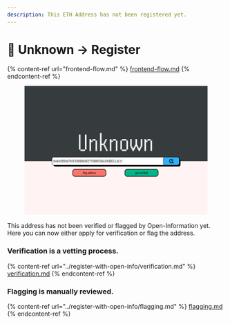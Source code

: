```yaml
---
description: This ETH Address has not been registered yet.
---
```


# 📝 Unknown -> Register

{% content-ref url="frontend-flow.md" %}
[frontend-flow.md](frontend-flow.md)
{% endcontent-ref %}

<figure><img src="../.gitbook/assets/unknown (2).png" alt=""><figcaption></figcaption></figure>

This address has not been verified or flagged by Open-Information yet.\
Here you can now either apply for verification or flag the address.

### Verification is a vetting process.

{% content-ref url="../register-with-open-info/verification.md" %}
[verification.md](../register-with-open-info/verification.md)
{% endcontent-ref %}

### Flagging is manually reviewed.&#x20;

{% content-ref url="../register-with-open-info/flagging.md" %}
[flagging.md](../register-with-open-info/flagging.md)
{% endcontent-ref %}
